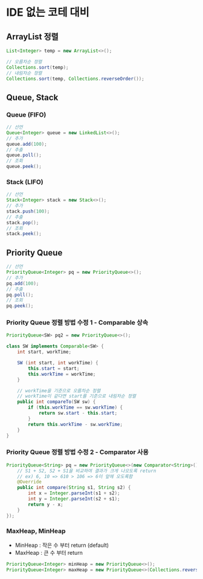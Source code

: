 # IDE 없는 코테 대비

## ArrayList 정렬

```java
List<Integer> temp = new ArrayList<>();

// 오름차순 정렬
Collections.sort(temp);
// 내림차순 정렬
Collections.sort(temp, Collections.reverseOrder());
```

## Queue, Stack

### Queue (FIFO)

```java
// 선언
Queue<Integer> queue = new LinkedList<>();
// 추가
queue.add(100);
// 추출
queue.poll();
// 조회
queue.peek();
```

### Stack (LIFO)

```java
// 선언
Stack<Integer> stack = new Stack<>();
// 추가
stack.push(100);
// 추출
stack.pop();
// 조회
stack.peek();
```

## Priority Queue

```java
// 선언
PriorityQueue<Integer> pq = new PriorityQueue<>();
// 추가
pq.add(100);
// 추출
pq.poll();
// 조회
pq.peek();
```

### Priority Queue 정렬 방법 수정 1 - Comparable 상속

```java
PriorityQueue<SW> pq2 = new PriorityQueue<>();

class SW implements Comparable<SW> {
    int start, workTime;

    SW (int start, int workTime) {
        this.start = start;
        this.workTime = workTime;
    }

    // workTime을 기준으로 오름차순 정렬
    // workTime이 같다면 start를 기준으로 내림차순 정렬
    public int compareTo(SW sw) {
        if (this.workTime == sw.workTime) {
            return sw.start - this.start;
        }
        return this.workTime - sw.workTime;
    }
}
```

### Priority Queue 정렬 방법 수정 2 - Comparator 사용

```java
PriorityQueue<String> pq = new PriorityQueue<>(new Comparator<String>() {
    // S1 + S2, S2 + S1을 비교하여 결과가 크게 나오도록 return
    // ex) 6, 10 => 610 > 106 => 6이 앞에 오도록함
    @Override
    public int compare(String s1, String s2) {
        int x = Integer.parseInt(s1 + s2);
        int y = Integer.parseInt(s2 + s1);
        return y - x;
    }
});
```

### MaxHeap, MinHeap

- MinHeap : 작은 수 부터 return (default)
- MaxHeap : 큰 수 부터 return

```java
PriorityQueue<Integer> minHeap = new PriorityQueue<>();
PriorityQueue<Integer> maxHeap = new PriorityQueue<>(Collections.reverseOrder());
```